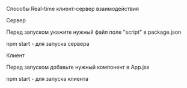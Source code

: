 Способы Real-time клиент-сервер взаимодействия

Сервер

Перед запуском укажите нужный файл поле "script" в package.json

npm start - для запуска сервера

Клиент

Перед запуском добавьте нужный компонент в App.jsx

npm start - для запуска клиента


